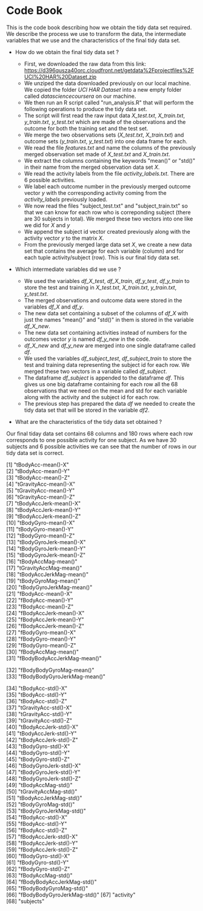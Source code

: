 Code Book
===================

This is the code book describing how we obtain the tidy data set required. We describe the process we use to transform the data, the intermediate variables that we use and the characteristics of the final tidy data set.

* How do we obtain the final tidy data set ?
  - First, we downloaded the raw data from this link: https://d396qusza40orc.cloudfront.net/getdata%2Fprojectfiles%2FUCI%20HAR%20Dataset.zip 
  - We unziped the data downloaded previously on our local machine. We copied the folder <i>UCI HAR Dataset</i> into a new empty folder called <i>datasciencecoursera</i> on our machine.
  - We then run an R script called "run_analysis.R" that will perform the following operations to produce the tidy data set.
  - The script will first read the raw input data <i>X_test.txt</i>, <i>X_train.txt</i>, <i>y_train.txt</i>, <i>y_test.txt</i> which are made of the observations and the outcome for both the training set and the test set.
  - We merge the two observations sets (<i>X_test.txt</i>, <i>X_train.txt</i>) and outcome sets (<i>y_train.txt</i>, <i>y_test.txt</i>) into one data frame for each.
  - We read the file <i>features.txt</i> and name the columns of the previously merged observation set made of <i>X_test.txt</i> and <i>X_train.txt</i>.
  - We extract the columns containing the keywords "mean()" or "std()" in their name from the merged observation data set <i>X</i>.
  - We read the activity labels from the file <i>activity_labels.txt</i>. There are 6 possible activities.
  - We label each outcome number in the previously merged outcome vector <i>y</i> with the corresponding activity coming from the <i>activity_labels</i> previously loaded.
  - We now read the files "subject_test.txt" and "subject_train.txt" so that we can know for each row who is correponding subject (there are 30 subjects in total). We merged these two vectors into one like we did for <i>X</i> and <i>y</i>
  - We append the subject id vector created previously along with the activity vector <i>y</i> to the matrix <i>X</i>.
  - From the previously merged large data set <i>X</i>, we create a new data set that contains the average for each variable (column) and for each tuple activity/subject (row). This is our final tidy data set.

* Which intermediate variables did we use ?

  - We used the variables <i>df_X_test</i>, <i>df_X_train</i>, <i>df_y_test</i>, <i>df_y_train</i> to store the test and training in <i>X_test.txt</i>, <i>X_train.txt</i>, <i>y_train.txt</i>, <i>y_test.txt</i>.
  - The merged observations and outcome data were stored in the variables <i>df_X</i> and <i>df_y</i>.
  - The new data set containing a subset of the columns of <i>df_X</i> with just the names "mean()" and "std()" in them is stored in the variable <i>df_X_new</i>.
  - The new data set containing activities instead of numbers for the outcomes vector <i>y</i> is named <i>df_y_new</i> in the code.
  - <i>df_X_new</i> and <i>df_y_new</i> are merged into one single dataframe called <i>df</i>.
  - We used the variables <i>df_subject_test</i>, <i>df_subject_train</i> to store the test and training data representing the subject id for each row. We merged these two vectors in a variable called <i>df_subject</i>.
  - The dataframe <i>df_subject</i> is appended to the dataframe <i>df</i>. This gives us one big dataframe containing for each row all the 68 observations that we need on the mean and std for each variable along with the activity and the subject id for each row.
  - The previous step has prepared the data <i>df</i> we needed to create the tidy data set that will be stored in the variable <i>df2</i>.


* What are the characteristics of the tidy data set obtained ?

Our final tiday data set contains 68 columns and 180 rows where each row corresponds to one possible activity for one subject. As we have 30 subjects and 6 possible activities we can see that the number of rows in our tidy data set is correct.

 [1] "tBodyAcc-mean()-X"          
 [2] "tBodyAcc-mean()-Y"          
 [3] "tBodyAcc-mean()-Z"          
 [4] "tGravityAcc-mean()-X"       
 [5] "tGravityAcc-mean()-Y"       
 [6] "tGravityAcc-mean()-Z"       
 [7] "tBodyAccJerk-mean()-X"      
 [8] "tBodyAccJerk-mean()-Y"      
 [9] "tBodyAccJerk-mean()-Z"      
[10] "tBodyGyro-mean()-X"         
[11] "tBodyGyro-mean()-Y"         
[12] "tBodyGyro-mean()-Z"         
[13] "tBodyGyroJerk-mean()-X"     
[14] "tBodyGyroJerk-mean()-Y"     
[15] "tBodyGyroJerk-mean()-Z"     
[16] "tBodyAccMag-mean()"         
[17] "tGravityAccMag-mean()"      
[18] "tBodyAccJerkMag-mean()"     
[19] "tBodyGyroMag-mean()"        
[20] "tBodyGyroJerkMag-mean()"    
[21] "fBodyAcc-mean()-X"          
[22] "fBodyAcc-mean()-Y"          
[23] "fBodyAcc-mean()-Z"          
[24] "fBodyAccJerk-mean()-X"      
[25] "fBodyAccJerk-mean()-Y"      
[26] "fBodyAccJerk-mean()-Z"      
[27] "fBodyGyro-mean()-X"         
[28] "fBodyGyro-mean()-Y"         
[29] "fBodyGyro-mean()-Z"         
[30] "fBodyAccMag-mean()"         
[31] "fBodyBodyAccJerkMag-mean()" 

[32] "fBodyBodyGyroMag-mean()"    
[33] "fBodyBodyGyroJerkMag-mean()"

[34] "tBodyAcc-std()-X"           
[35] "tBodyAcc-std()-Y"           
[36] "tBodyAcc-std()-Z"           
[37] "tGravityAcc-std()-X"        
[38] "tGravityAcc-std()-Y"        
[39] "tGravityAcc-std()-Z"        
[40] "tBodyAccJerk-std()-X"       
[41] "tBodyAccJerk-std()-Y"       
[42] "tBodyAccJerk-std()-Z"       
[43] "tBodyGyro-std()-X"          
[44] "tBodyGyro-std()-Y"          
[45] "tBodyGyro-std()-Z"          
[46] "tBodyGyroJerk-std()-X"      
[47] "tBodyGyroJerk-std()-Y"      
[48] "tBodyGyroJerk-std()-Z"      
[49] "tBodyAccMag-std()"          
[50] "tGravityAccMag-std()"       
[51] "tBodyAccJerkMag-std()"      
[52] "tBodyGyroMag-std()"         
[53] "tBodyGyroJerkMag-std()"     
[54] "fBodyAcc-std()-X"           
[55] "fBodyAcc-std()-Y"           
[56] "fBodyAcc-std()-Z"           
[57] "fBodyAccJerk-std()-X"       
[58] "fBodyAccJerk-std()-Y"       
[59] "fBodyAccJerk-std()-Z"       
[60] "fBodyGyro-std()-X"          
[61] "fBodyGyro-std()-Y"          
[62] "fBodyGyro-std()-Z"          
[63] "fBodyAccMag-std()"          
[64] "fBodyBodyAccJerkMag-std()"  
[65] "fBodyBodyGyroMag-std()"     
[66] "fBodyBodyGyroJerkMag-std()" 
[67] "activity"                   
[68] "subjects"               



